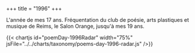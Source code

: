 +++
title = "1996"
+++

L'année de mes 17 ans. Fréquentation du club de poésie, arts plastiques et musique de Reims, le Salon Orange, jusqu'à mes 19 ans.

{{< chartjs id="poemDay-1996Radar" width="75%" jsFile="../../charts/taxonomy/poems-day-1996-radar.js" />}}